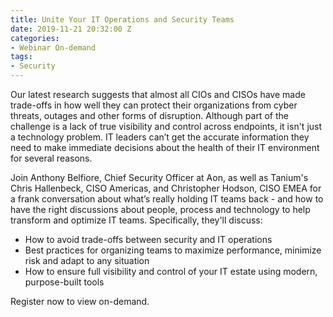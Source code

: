 ```yaml
---
title: Unite Your IT Operations and Security Teams
date: 2019-11-21 20:32:00 Z
categories:
- Webinar On-demand
tags:
- Security
---
```


Our latest research suggests that almost all CIOs and CISOs have made trade-offs in how well they can protect their organizations from cyber threats, outages and other forms of disruption. Although part of the challenge is a lack of true visibility and control across endpoints, it isn't just a technology problem. IT leaders can’t get the accurate information they need to make immediate decisions about the health of their IT environment for several reasons.

Join Anthony Belfiore, Chief Security Officer at Aon, as well as Tanium's Chris Hallenbeck, CISO Americas, and Christopher Hodson, CISO EMEA for a frank conversation about what’s really holding IT teams back - and how to have the right discussions about people, process and technology to help transform and optimize IT teams. Specifically, they'll discuss:

* How to avoid trade-offs between security and IT operations
* Best practices for organizing teams to maximize performance, minimize risk and adapt to any situation
* How to ensure full visibility and control of your IT estate using modern, purpose-built tools

Register now to view on-demand.
